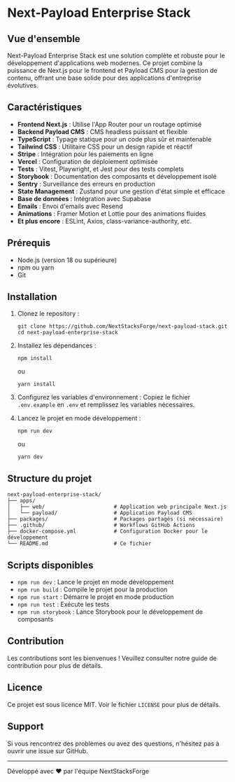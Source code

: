 # Next-Payload Enterprise Stack

## Vue d'ensemble

Next-Payload Enterprise Stack est une solution complète et robuste pour le développement d'applications web modernes. Ce projet combine la puissance de Next.js pour le frontend et Payload CMS pour la gestion de contenu, offrant une base solide pour des applications d'entreprise évolutives.

## Caractéristiques

- **Frontend Next.js** : Utilise l'App Router pour un routage optimisé
- **Backend Payload CMS** : CMS headless puissant et flexible
- **TypeScript** : Typage statique pour un code plus sûr et maintenable
- **Tailwind CSS** : Utilitaire CSS pour un design rapide et réactif
- **Stripe** : Intégration pour les paiements en ligne
- **Vercel** : Configuration de déploiement optimisée
- **Tests** : Vitest, Playwright, et Jest pour des tests complets
- **Storybook** : Documentation des composants et développement isolé
- **Sentry** : Surveillance des erreurs en production
- **State Management** : Zustand pour une gestion d'état simple et efficace
- **Base de données** : Intégration avec Supabase
- **Emails** : Envoi d'emails avec Resend
- **Animations** : Framer Motion et Lottie pour des animations fluides
- **Et plus encore** : ESLint, Axios, class-variance-authority, etc.

## Prérequis

- Node.js (version 18 ou supérieure)
- npm ou yarn
- Git

## Installation

1. Clonez le repository :
   ```
   git clone https://github.com/NextStacksForge/next-payload-stack.git
   cd next-payload-enterprise-stack
   ```

2. Installez les dépendances :
   ```
   npm install
   ```
   ou
   ```
   yarn install
   ```

3. Configurez les variables d'environnement :
   Copiez le fichier `.env.example` en `.env` et remplissez les variables nécessaires.

4. Lancez le projet en mode développement :
   ```
   npm run dev
   ```
   ou
   ```
   yarn dev
   ```

## Structure du projet

```
next-payload-enterprise-stack/
├── apps/
│   ├── web/                      # Application web principale Next.js
│   └── payload/                  # Application Payload CMS
├── packages/                     # Packages partagés (si nécessaire)
├── .github/                      # Workflows GitHub Actions
├── docker-compose.yml            # Configuration Docker pour le développement
└── README.md                     # Ce fichier
```

## Scripts disponibles

- `npm run dev` : Lance le projet en mode développement
- `npm run build` : Compile le projet pour la production
- `npm run start` : Démarre le projet en mode production
- `npm run test` : Exécute les tests
- `npm run storybook` : Lance Storybook pour le développement de composants

## Contribution

Les contributions sont les bienvenues ! Veuillez consulter notre guide de contribution pour plus de détails.

## Licence

Ce projet est sous licence MIT. Voir le fichier `LICENSE` pour plus de détails.

## Support

Si vous rencontrez des problèmes ou avez des questions, n'hésitez pas à ouvrir une issue sur GitHub.

---

Développé avec ❤️ par l'équipe NextStacksForge